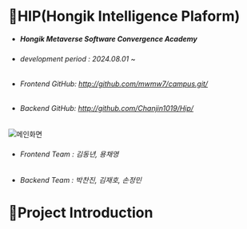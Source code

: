 # :star2:HIP(Hongik Intelligence Plaform)
* ##### Hongik Metaverse Software Convergence Academy
* ###### development period : 2024.08.01 ~
* ###### Frontend GitHub: <http://github.com/mwmw7/campus.git/>
* ###### Backend GitHub: <http://github.com/Chanjin1019/Hip/>

![메인화면](https://github.com/user-attachments/assets/09467aa8-417b-4176-a2cd-d12b0a2321da)
* ###### Frontend Team : 김동년, 용채영
* ###### Backend Team : 박찬진, 김재호, 손정민


# :star2:Project Introduction
